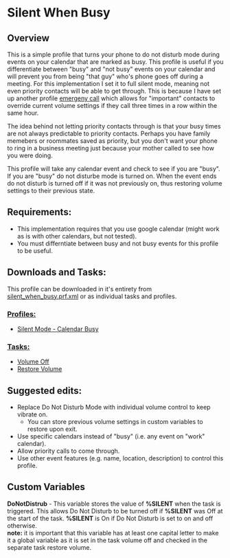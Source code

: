 # Silent When Busy  
## Overview    
This is a simple profile that turns your phone to do not disturb mode during events on your calendar that are marked as busy. 
This profile is useful if you differentiate between "busy" and "not busy" events on your calendar and will prevent you from being 
"that guy" who's phone goes off during a meeting. For this implementation I set it to full silent mode, meaning not even priority contacts 
will be able to get through. This is because I have set up another profile [emergeny call](https://github.com/paulfblack/tasker_profiles/tree/master/volume_controls/emergency_call) 
which allows for "important" contacts to override current volume settings if they call three times in a row within the same hour.  
  
The idea behind not letting priority contacts through is that your busy times are not always predictable to priority contacts. Perhaps you 
have family memebers or roommates saved as priority, but you don't want your phone to ring in a business meeting just because your mother 
called to see how you were doing.  
  
This profile will take any calendar event and check to see if you are "busy". If you are "busy" do not disturbe mode is turned on. 
When the event ends do not disturb is turned off if it was not previously on, thus restoring volume settings to their previous state.  
  
## Requirements:  
  
- This implementation requires that you use google calendar (might work as is with other calendars, but not tested).  
- You must differntiate between busy and not busy events for this profile to be useful.  
  
## Downloads and Tasks:  
  
This profile can be downloaded in it's entirety from [silent_when_busy.prf.xml](https://github.com/paulfblack/tasker_profiles/blob/master/volume_controls/silent_when_busy/silent_when_busy.prj.xml) or as individual tasks and profiles.  
  
### [Profiles:](https://github.com/paulfblack/tasker_profiles/tree/master/volume_controls/silent_when_busy/profiles)  
- [Silent Mode - Calendar Busy](https://github.com/paulfblack/tasker_profiles/blob/master/volume_controls/silent_when_busy/profiles/silent_mode_calendar_busy.prf.xml)  
  
### [Tasks:](https://github.com/paulfblack/tasker_profiles/tree/master/volume_controls/silent_when_busy/tasks)  
- [Volume Off](https://github.com/paulfblack/tasker_profiles/blob/master/volume_controls/silent_when_busy/tasks/volume_off.tsk.xml)  
- [Restore Volume](https://github.com/paulfblack/tasker_profiles/blob/master/volume_controls/silent_when_busy/tasks/restore_volume.tsk.xml)  
  
## Suggested edits:  
- Replace Do Not Disturb Mode with individual volume control to keep vibrate on.  
    + You can store previous volume settings in custom variables to restore upon exit.  
- Use specific calendars instead of "busy" (i.e. any event on "work" calendar).
- Allow priority calls to come through.
- Use other event features (e.g. name, location, description) to control this profile.  
  
## Custom Variables  
  
**DoNotDistrub** - This variable stores the value of **%SILENT** when the task is triggered. This allows Do Not Disturb to be 
turned off if **%SILENT** was Off at the start of the task. **%SILENT** is On if Do Not Disturb is set to on and off otherwise.  
    **note:** it is important that this variable has at least one capital letter to make it a global variable as it is set in the task volume off 
and checked in the separate task restore volume.  
